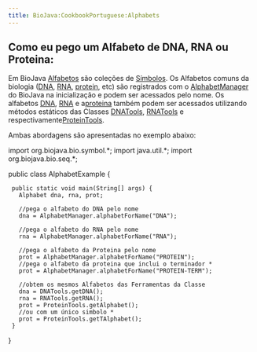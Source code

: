 ```yaml
---
title: BioJava:CookbookPortuguese:Alphabets
---
```


Como eu pego um Alfabeto de DNA, RNA ou Proteina:
-------------------------------------------------

Em BioJava
[Alfabetos](http://www.biojava.org/docs/api14/org/biojava/bio/symbol/Alphabet.html)
são coleções de
[Símbolos](http://www.biojava.org/docs/api14/org/biojava/bio/symbol/Symbol.html).
Os Alfabetos comuns da biologia ([DNA](wp:DNA "wikilink"),
[RNA](wp:RNA "wikilink"), [protein](wp:protein "wikilink"), etc) são
registrados com o
[AlphabetManager](http://www.biojava.org/docs/api14/org/biojava/bio/symbol/AlphabetManager.html)
do BioJava na inicialização e podem ser acessados pelo nome. Os
alfabetos [DNA](wp:DNA "wikilink"), [RNA](wp:RNA "wikilink") e
a[proteina](wp:protein "wikilink") também podem ser acessados utilizando
métodos estáticos das Classes
[DNATools](http://www.biojava.org/docs/api14/org/biojava/bio/seq/DNATools.html),
[RNATools](http://www.biojava.org/docs/api14/org/biojava/bio/seq/RNATools.html)
e
respectivamente[ProteinTools](http://www.biojava.org/docs/api14/org/biojava/bio/seq/ProteinTools.html).

Ambas abordagens são apresentadas no exemplo abaixo:

<java> import org.biojava.bio.symbol.\*; import java.util.\*; import
org.biojava.bio.seq.\*;

public class AlphabetExample {

` public static void main(String[] args) {`  
`   Alphabet dna, rna, prot;`

`   //pega o alfabeto do DNA pelo nome`  
`   dna = AlphabetManager.alphabetForName("DNA");`

`   //pega o alfabeto do RNA pelo nome`  
`   rna = AlphabetManager.alphabetForName("RNA");`

`   //pega o alfabeto da Proteina pelo nome`  
`   prot = AlphabetManager.alphabetForName("PROTEIN");`  
`   //pega o alfabeto da proteina que inclui o terminador *     `  
`   prot = AlphabetManager.alphabetForName("PROTEIN-TERM");`

`   //obtem os mesmos Alfabetos das Ferramentas da Classe`  
`   dna = DNATools.getDNA();`  
`   rna = RNATools.getRNA();`  
`   prot = ProteinTools.getAlphabet();`  
`   //ou com um único simbolo *`  
`   prot = ProteinTools.getTAlphabet();`  
` }`

} </java>
